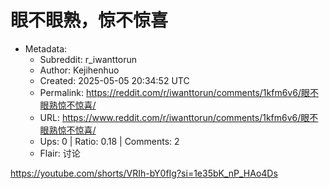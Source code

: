 # 眼不眼熟，惊不惊喜

- Metadata:
  - Subreddit: r_iwanttorun
  - Author: Kejihenhuo
  - Created: 2025-05-05 20:34:52 UTC
  - Permalink: https://reddit.com/r/iwanttorun/comments/1kfm6v6/眼不眼熟惊不惊喜/
  - URL: https://www.reddit.com/r/iwanttorun/comments/1kfm6v6/眼不眼熟惊不惊喜/
  - Ups: 0 | Ratio: 0.18 | Comments: 2
  - Flair: 讨论


<https://youtube.com/shorts/VRIh-bY0fIg?si=1e35bK_nP_HAo4Ds>

